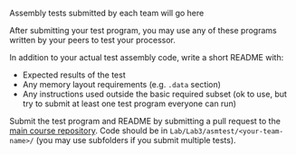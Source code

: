 Assembly tests submitted by each team will go here

After submitting your test program, you may use any of these programs written by your peers to test your processor.


In addition to your actual test assembly code, write a short README with:
 - Expected results of the test
 - Any memory layout requirements (e.g. `.data` section)
 - Any instructions used outside the basic required subset (ok to use, but try to submit at least one test program everyone can run)

Submit the test program and README by submitting a pull request to the [main course repository](https://github.com/benthill/CompArchFA15). Code should be in `Lab/Lab3/asmtest/<your-team-name>/` (you may use subfolders if you submit multiple tests).



